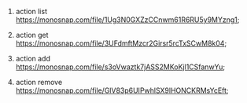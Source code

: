 1. action list
   https://monosnap.com/file/1Ug3N0GXZzCCnwm61R6RU5y9MYzng1;

2. action get
   https://monosnap.com/file/3UFdmftMzcr2Girsr5rcTxSCwM8k04;

3. action add
   https://monosnap.com/file/s3oVwaztk7jASS2MKoKjl1CSfanwYu;

4. action remove
   https://monosnap.com/file/GlV83p6UIPwhlSX9lHONCKRMsYcEft;
